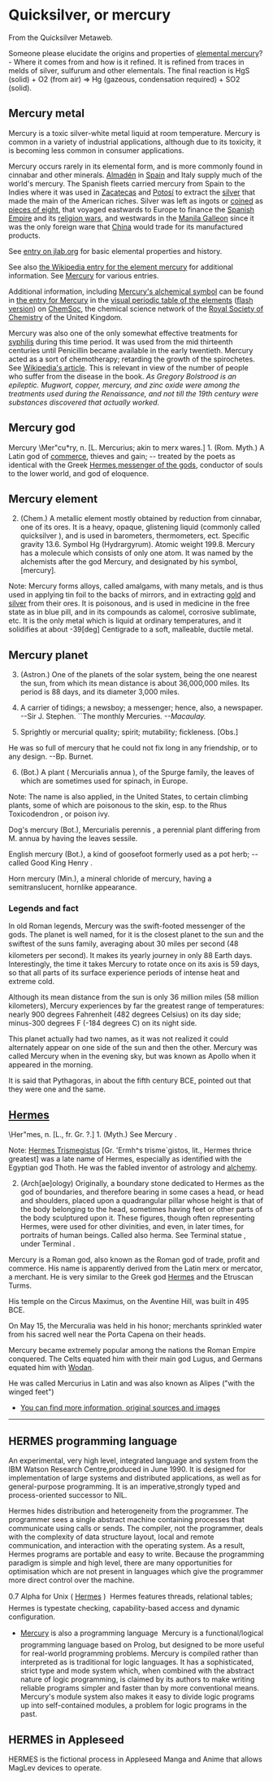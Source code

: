 
# Quicksilver, or mercury

From the Quicksilver Metaweb.


Someone please elucidate the origins and properties of [elemental mercury](/mercury-chemical-element)? - Where it comes from and how is it refined. It is refined from traces in melds of silver, sulfurum and other elementals. The final reaction is HgS (solid) + O2 (from air) => Hg (gazeous, condensation required) + SO2 (solid).

## Mercury metal


Mercury is a toxic silver-white metal liquid at room temperature. Mercury is common in a variety of industrial applications, although due to its toxicity, it is becoming less common in consumer applications.

Mercury occurs rarely in its elemental form, and is more commonly found in cinnabar and other minerals. [Almadén](/almadén) in [Spain](/spain) and Italy supply much of the world's mercury.
The Spanish fleets carried mercury from Spain to the Indies where it was used in [Zacatecas](/zacatecas) and [Potosí](/potosí) to extract the [silver](/silver) that made the main of the American riches.
Silver was left as ingots or [coined](/coin) as [pieces of eight](/pieces-of-eight), that voyaged eastwards to Europe to finance the [Spanish Empire](/spanish-empire) and its [religion wars](/religion-war), and westwards in the [Manila Galleon](/manila-galleon) since it was the only foreign ware that [China](/china) would trade for its manufactured products.

See [entry on jlab.org](/http-education-jlab-org-itselemental-ele080-html) for basic elemental properties and history.

See also [the Wikipedia entry for the element mercury](/http-www-wikipedia-org-wiki-mercury-element) for additional information. See [Mercury](/http-en-wikipedia-org-wiki-mercury) for various entries.

Additional information, including [Mercury's alchemical symbol](/http-www-chemsoc-org-viselements-pages-alchemist-alc-mercury-html) can be found in [the entry for Mercury](/http-www-chemsoc-org-viselements-pages-mercury-html) in the [visual periodic table of the elements](/http-www-chemsoc-org-viselements-index-htm) ([flash version](/http-www-chemsoc-org-viselements-pages-pertable-fla-htm)) on [ChemSoc](/http-www-chemsoc-org), the chemical science network of the [Royal Society of Chemistry](/http-www-rsc-org) of the United Kingdom.

Mercury was also one of the only somewhat effective treatments for [syphilis](/syphilis) during this time period. It was used from the mid thirteenth centuries until Penicillin became available in the early twentieth. Mercury acted as a sort of chemotherapy; retarding the growth of the spirochetes. See [Wikipedia's article](/http-www-wikipedia-org-wiki-syphilis). This is relevant in view of the number of people who suffer from the disease in the book.
*As Gregory Bolstrood is an epileptic. Mugwort, copper, mercury, and zinc oxide were among the treatments used during the Renaissance, and not till the 19th century were substances discovered that actually worked.*

## Mercury god


Mercury \Mer"cu*ry\, n. [L. Mercurius; akin to merx wares.] 1. (Rom. Myth.) A Latin god of [commerce](/commerce), thieves and gain; -- treated by the poets as identical with the Greek [Hermes](/hermes),[messenger of the gods](/mercury-or-the-secret-and-swift-messenger), conductor of souls to the lower world, and god of eloquence. 

## Mercury element


2. (Chem.) A metallic element mostly obtained by reduction from cinnabar, one of its ores. It is a heavy, opaque, glistening liquid (commonly called quicksilver ), and is used in barometers, thermometers, ect. Specific gravity 13.6. Symbol Hg (Hydrargyrum). Atomic weight 199.8. Mercury has a molecule which consists of only one atom. It was named by the alchemists after the god Mercury, and designated by his symbol, [mercury]. 

Note: Mercury forms alloys, called amalgams, with many metals, and is thus used in applying tin foil to the backs of mirrors, and in extracting [gold](/gold) and [silver](/silver) from their ores. It is poisonous, and is used in medicine in the free state as in blue pill, and in its compounds as calomel, corrosive sublimate, etc. It is the only metal which is liquid at ordinary temperatures, and it solidifies at about -39[deg] Centigrade to a soft, malleable, ductile metal. 

## Mercury planet


3. (Astron.) One of the planets of the solar system, being the one nearest the sun, from which its mean distance is about 36,000,000 miles. Its period is 88 days, and its diameter 3,000 miles. 

4. A carrier of tidings; a newsboy; a messenger; hence, also, a newspaper. --Sir J. Stephen. ``The monthly Mercuries. *--Macaulay.* 

5. Sprightly or mercurial quality; spirit; mutability; fickleness. [Obs.] 

He was so full of mercury that he could not fix long in any friendship, or to any design. --Bp. Burnet. 

6. (Bot.) A plant ( Mercurialis annua ), of the Spurge family, the leaves of which are sometimes used for spinach, in Europe. 

Note: The name is also applied, in the United States, to certain climbing plants, some of which are poisonous to the skin, esp. to the Rhus Toxicodendron , or poison ivy. 

Dog's mercury (Bot.), Mercurialis perennis , a perennial plant differing from M. annua by having the leaves sessile. 

English mercury (Bot.), a kind of goosefoot formerly used as a pot herb; -- called Good King Henry .

Horn mercury (Min.), a mineral chloride of mercury, having a semitranslucent, hornlike appearance. 

### Legends and fact


In old Roman legends, Mercury was the swift-footed messenger of the gods. The planet is well named, for it is the closest planet to the sun and the swiftest of the suns family, averaging about 30 miles per second (48 kilometers per second). It makes its yearly journey in only 88 Earth days. Interestingly, the time it takes Mercury to rotate once on its axis is 59 days, so that all parts of its surface experience periods of intense heat and extreme cold.

Although its mean distance from the sun is only 36 million miles (58 million kilometers), Mercury experiences by far the greatest range of temperatures: nearly 900 degrees Fahrenheit (482 degrees Celsius) on its day side; minus-300 degrees F (-184 degrees C) on its night side.

This planet actually had two names, as it was not realized it could alternately appear on one side of the sun and then the other. Mercury was called Mercury when in the evening sky, but was known as Apollo when it appeared in the morning.

It is said that Pythagoras, in about the fifth century BCE, pointed out that they were one and the same.

## [Hermes](/hermes)



\Her"mes\, n. [L., fr. Gr. ?.] 1. (Myth.) See Mercury .

Note: [Hermes Trismegistus](/hermes-trismegistus) [Gr. 'Ermh^s trisme`gistos, lit., Hermes thrice greatest] was a late name of Hermes, especially as identified with the Egyptian god Thoth. He was the fabled inventor of astrology and [alchemy](/alchemy). 

2. (Arch[ae]ology) Originally, a boundary stone dedicated to Hermes as the god of boundaries, and therefore bearing in some cases a head, or head and shoulders, placed upon a quadrangular pillar whose height is that of the body belonging to the head, sometimes having feet or other parts of the body sculptured upon it. These figures, though often representing Hermes, were used for other divinities, and even, in later times, for portraits of human beings. Called also herma. See Terminal statue , under Terminal .

Mercury is a Roman god, also known as the Roman god of trade, profit and commerce. His name is apparently derived from the Latin merx or mercator, a merchant. He is very similar to the Greek god [Hermes](/http-en-wikipedia-org-wiki-hermes) and the Etruscan Turms. 

His temple on the Circus Maximus, on the Aventine Hill, was built in 495 BCE. 

On May 15, the Mercuralia was held in his honor; merchants sprinkled water from his sacred well near the Porta Capena on their heads. 

Mercury became extremely popular among the nations the Roman Empire conquered. The Celts equated him with their main god Lugus, and Germans equated him with [Wodan](/wodan). 

He was called Mercurius in Latin and was also known as Alipes ("with the winged feet")

* [You can find more information, original sources and images](/http-www-elolimpo-com-personajes-personaje-asp-idper-1)



---


## HERMES programming language


An experimental, very high level, integrated language and system from the IBM Watson Research Centre,produced in June 1990. It is designed for implementation of large systems and distributed applications, as well as for general-purpose programming. It is an imperative,strongly typed and process-oriented successor to NIL.

Hermes hides distribution and heterogeneity from the programmer. The programmer sees a single abstract machine containing processes that communicate using calls or sends. The compiler, not the programmer, deals with the complexity of data structure layout, local and remote communication, and interaction with the operating system. As a result, Hermes programs are portable and easy to write. Because the programming paradigm is simple and high level, there are many opportunities for optimisation which are not present in languages which give the programmer more direct control over the machine. 

0.7 Alpha for Unix ( [Hermes](/ftp-software-watson-ibm-com-pub-hermes) ) 
Hermes features threads, relational tables; Hermes is typestate checking, capability-based access and dynamic configuration.

* [Mercury](/http-en-wikipedia-org-wiki-mercury-programming-language) is also a programming language  Mercury is a functional/logical programming language based on Prolog, but designed to be more useful for real-world programming problems. Mercury is compiled rather than interpreted as is traditional for logic languages. It has a sophisticated, strict type and mode system which, when combined with the abstract nature of logic programming, is claimed by its authors to make writing reliable programs simpler and faster than by more conventional means. Mercury's module system also makes it easy to divide logic programs up into self-contained modules, a problem for logic programs in the past.


## HERMES in Appleseed


HERMES is the fictional process in Appleseed Manga and Anime that allows MagLev devices to operate.
